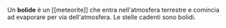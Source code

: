 Un **bolide** è un [[meteorite]] che entra nell'atmosfera terrestre e comincia ad evaporare per via dell'atmosfera. Le stelle cadenti sono bolidi.